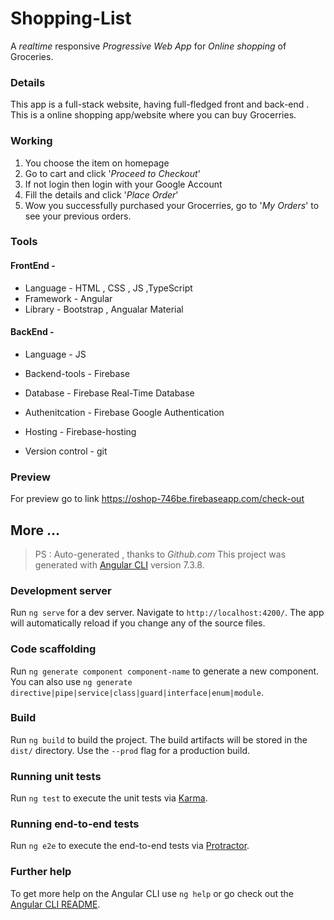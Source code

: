 # Shopping-List
A _realtime_ responsive _Progressive Web App_ for _Online shopping_ of Groceries.
### Details 
This app is a full-stack website, having full-fledged front and back-end . This is a online shopping app/website where you can buy Grocerries.
### Working
1. You choose the item on homepage
2. Go to cart and click '_Proceed to Checkout_'
3. If not login then login with your Google Account
4. Fill the details and click '_Place Order_'
5. Wow you successfully purchased your Grocerries, go to '_My Orders_' to see your previous orders.
 ### Tools
 #### FrontEnd - 
 - Language - HTML , CSS , JS ,TypeScript
 - Framework - Angular
 - Library - Bootstrap , Angualar Material
 #### BackEnd - 
 - Language - JS
 - Backend-tools - Firebase
 - Database - Firebase Real-Time Database
 - Authenitcation - Firebase Google Authentication
 - Hosting - Firebase-hosting
 
 - Version control - git
 ### Preview
 For preview go to link  https://oshop-746be.firebaseapp.com/check-out
 
## More ...
> PS : Auto-generated , thanks to _Github.com_
This project was generated with [Angular CLI](https://github.com/angular/angular-cli) version 7.3.8.

### Development server

Run `ng serve` for a dev server. Navigate to `http://localhost:4200/`. The app will automatically reload if you change any of the source files.

### Code scaffolding

Run `ng generate component component-name` to generate a new component. You can also use `ng generate directive|pipe|service|class|guard|interface|enum|module`.

### Build

Run `ng build` to build the project. The build artifacts will be stored in the `dist/` directory. Use the `--prod` flag for a production build.

### Running unit tests

Run `ng test` to execute the unit tests via [Karma](https://karma-runner.github.io).

### Running end-to-end tests

Run `ng e2e` to execute the end-to-end tests via [Protractor](http://www.protractortest.org/).

### Further help

To get more help on the Angular CLI use `ng help` or go check out the [Angular CLI README](https://github.com/angular/angular-cli/blob/master/README.md).
